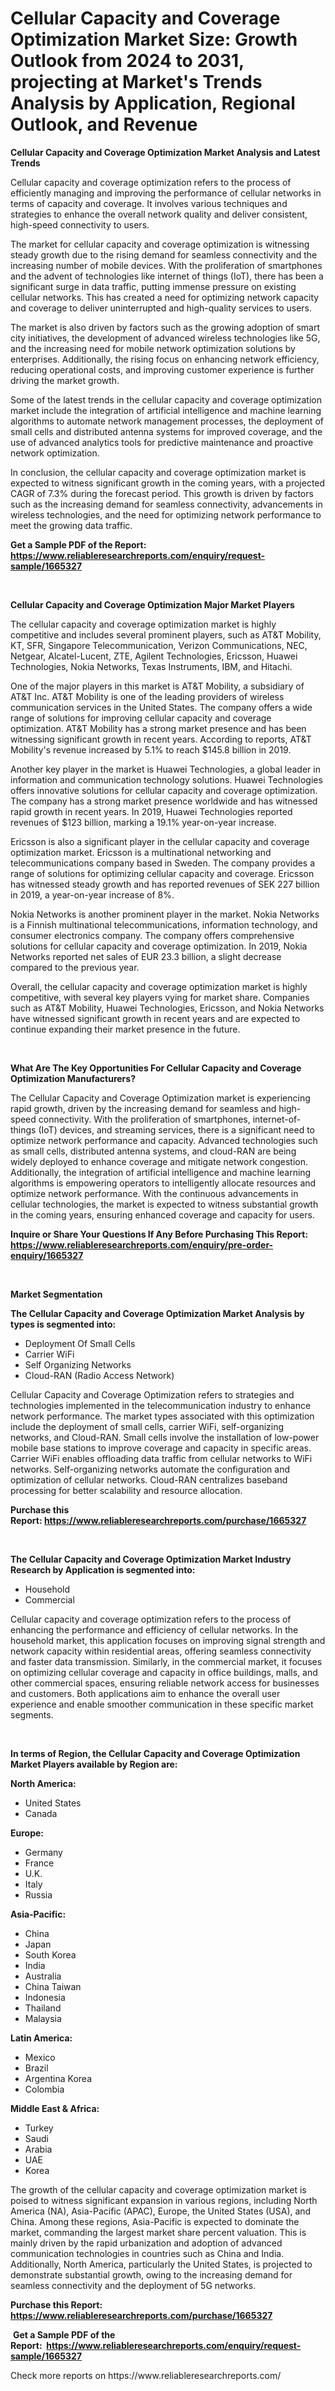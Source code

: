 <p><h1>Cellular Capacity and Coverage Optimization Market Size: Growth Outlook from 2024 to 2031, projecting at Market's Trends Analysis by Application, Regional Outlook, and Revenue</h1></p><p><strong>Cellular Capacity and Coverage Optimization Market Analysis and Latest Trends</strong></p>
<p><p>Cellular capacity and coverage optimization refers to the process of efficiently managing and improving the performance of cellular networks in terms of capacity and coverage. It involves various techniques and strategies to enhance the overall network quality and deliver consistent, high-speed connectivity to users.</p><p>The market for cellular capacity and coverage optimization is witnessing steady growth due to the rising demand for seamless connectivity and the increasing number of mobile devices. With the proliferation of smartphones and the advent of technologies like internet of things (IoT), there has been a significant surge in data traffic, putting immense pressure on existing cellular networks. This has created a need for optimizing network capacity and coverage to deliver uninterrupted and high-quality services to users.</p><p>The market is also driven by factors such as the growing adoption of smart city initiatives, the development of advanced wireless technologies like 5G, and the increasing need for mobile network optimization solutions by enterprises. Additionally, the rising focus on enhancing network efficiency, reducing operational costs, and improving customer experience is further driving the market growth.</p><p>Some of the latest trends in the cellular capacity and coverage optimization market include the integration of artificial intelligence and machine learning algorithms to automate network management processes, the deployment of small cells and distributed antenna systems for improved coverage, and the use of advanced analytics tools for predictive maintenance and proactive network optimization.</p><p>In conclusion, the cellular capacity and coverage optimization market is expected to witness significant growth in the coming years, with a projected CAGR of 7.3% during the forecast period. This growth is driven by factors such as the increasing demand for seamless connectivity, advancements in wireless technologies, and the need for optimizing network performance to meet the growing data traffic.</p></p>
<p><strong>Get a Sample PDF of the Report:&nbsp; <a href="https://www.reliableresearchreports.com/enquiry/request-sample/1665327">https://www.reliableresearchreports.com/enquiry/request-sample/1665327</a></strong></p>
<p>&nbsp;</p>
<p><strong>Cellular Capacity and Coverage Optimization Major Market Players</strong></p>
<p><p>The cellular capacity and coverage optimization market is highly competitive and includes several prominent players, such as AT&T Mobility, KT, SFR, Singapore Telecommunication, Verizon Communications, NEC, Netgear, Alcatel-Lucent, ZTE, Agilent Technologies, Ericsson, Huawei Technologies, Nokia Networks, Texas Instruments, IBM, and Hitachi.</p><p>One of the major players in this market is AT&T Mobility, a subsidiary of AT&T Inc. AT&T Mobility is one of the leading providers of wireless communication services in the United States. The company offers a wide range of solutions for improving cellular capacity and coverage optimization. AT&T Mobility has a strong market presence and has been witnessing significant growth in recent years. According to reports, AT&T Mobility's revenue increased by 5.1% to reach $145.8 billion in 2019.</p><p>Another key player in the market is Huawei Technologies, a global leader in information and communication technology solutions. Huawei Technologies offers innovative solutions for cellular capacity and coverage optimization. The company has a strong market presence worldwide and has witnessed rapid growth in recent years. In 2019, Huawei Technologies reported revenues of $123 billion, marking a 19.1% year-on-year increase.</p><p>Ericsson is also a significant player in the cellular capacity and coverage optimization market. Ericsson is a multinational networking and telecommunications company based in Sweden. The company provides a range of solutions for optimizing cellular capacity and coverage. Ericsson has witnessed steady growth and has reported revenues of SEK 227 billion in 2019, a year-on-year increase of 8%.</p><p>Nokia Networks is another prominent player in the market. Nokia Networks is a Finnish multinational telecommunications, information technology, and consumer electronics company. The company offers comprehensive solutions for cellular capacity and coverage optimization. In 2019, Nokia Networks reported net sales of EUR 23.3 billion, a slight decrease compared to the previous year.</p><p>Overall, the cellular capacity and coverage optimization market is highly competitive, with several key players vying for market share. Companies such as AT&T Mobility, Huawei Technologies, Ericsson, and Nokia Networks have witnessed significant growth in recent years and are expected to continue expanding their market presence in the future.</p></p>
<p>&nbsp;</p>
<p><strong>What Are The Key Opportunities For Cellular Capacity and Coverage Optimization Manufacturers?</strong></p>
<p><p>The Cellular Capacity and Coverage Optimization market is experiencing rapid growth, driven by the increasing demand for seamless and high-speed connectivity. With the proliferation of smartphones, internet-of-things (IoT) devices, and streaming services, there is a significant need to optimize network performance and capacity. Advanced technologies such as small cells, distributed antenna systems, and cloud-RAN are being widely deployed to enhance coverage and mitigate network congestion. Additionally, the integration of artificial intelligence and machine learning algorithms is empowering operators to intelligently allocate resources and optimize network performance. With the continuous advancements in cellular technologies, the market is expected to witness substantial growth in the coming years, ensuring enhanced coverage and capacity for users.</p></p>
<p><strong>Inquire or Share Your Questions If Any Before Purchasing This Report: <a href="https://www.reliableresearchreports.com/enquiry/pre-order-enquiry/1665327">https://www.reliableresearchreports.com/enquiry/pre-order-enquiry/1665327</a></strong></p>
<p>&nbsp;</p>
<p><strong>Market Segmentation</strong></p>
<p><strong>The Cellular Capacity and Coverage Optimization Market Analysis by types is segmented into:</strong></p>
<p><ul><li>Deployment Of Small Cells</li><li>Carrier WiFi</li><li>Self Organizing Networks</li><li>Cloud-RAN (Radio Access Network)</li></ul></p>
<p><p>Cellular Capacity and Coverage Optimization refers to strategies and technologies implemented in the telecommunication industry to enhance network performance. The market types associated with this optimization include the deployment of small cells, carrier WiFi, self-organizing networks, and Cloud-RAN. Small cells involve the installation of low-power mobile base stations to improve coverage and capacity in specific areas. Carrier WiFi enables offloading data traffic from cellular networks to WiFi networks. Self-organizing networks automate the configuration and optimization of cellular networks. Cloud-RAN centralizes baseband processing for better scalability and resource allocation.</p></p>
<p><strong>Purchase this Report:&nbsp;<a href="https://www.reliableresearchreports.com/purchase/1665327">https://www.reliableresearchreports.com/purchase/1665327</a></strong></p>
<p>&nbsp;</p>
<p><strong>The Cellular Capacity and Coverage Optimization Market Industry Research by Application is segmented into:</strong></p>
<p><ul><li>Household</li><li>Commercial</li></ul></p>
<p><p>Cellular capacity and coverage optimization refers to the process of enhancing the performance and efficiency of cellular networks. In the household market, this application focuses on improving signal strength and network capacity within residential areas, offering seamless connectivity and faster data transmission. Similarly, in the commercial market, it focuses on optimizing cellular coverage and capacity in office buildings, malls, and other commercial spaces, ensuring reliable network access for businesses and customers. Both applications aim to enhance the overall user experience and enable smoother communication in these specific market segments.</p></p>
<p>&nbsp;</p>
<p><strong>In terms of Region, the Cellular Capacity and Coverage Optimization Market Players available by Region are:</strong></p>
<p>
    <p> <strong> North America: </strong>
        <ul>
            <li>United States</li>
            <li>Canada</li>
        </ul>
        </p> 
    <p> <strong> Europe: </strong>
        <ul>
            <li>Germany</li>
            <li>France</li>
            <li>U.K.</li>
            <li>Italy</li>
            <li>Russia</li>
        </ul>
        </p> 
    <p> <strong> Asia-Pacific: </strong>
        <ul>
            <li>China</li>
            <li>Japan</li>
            <li>South Korea</li>
            <li>India</li>
            <li>Australia</li>
            <li>China Taiwan</li>
            <li>Indonesia</li>
            <li>Thailand</li>
            <li>Malaysia</li>
        </ul>
        </p> 
    <p> <strong> Latin America: </strong>
        <ul>
            <li>Mexico</li>
            <li>Brazil</li>
            <li>Argentina Korea</li>
            <li>Colombia</li>
        </ul>
        </p> 
    <p> <strong> Middle East & Africa: </strong>
        <ul>
            <li>Turkey</li>
            <li>Saudi</li>
            <li>Arabia</li>
            <li>UAE</li>
            <li>Korea</li>
        </ul>
    </p>
    </p>
<p><p>The growth of the cellular capacity and coverage optimization market is poised to witness significant expansion in various regions, including North America (NA), Asia-Pacific (APAC), Europe, the United States (USA), and China. Among these regions, Asia-Pacific is expected to dominate the market, commanding the largest market share percent valuation. This is mainly driven by the rapid urbanization and adoption of advanced communication technologies in countries such as China and India. Additionally, North America, particularly the United States, is projected to demonstrate substantial growth, owing to the increasing demand for seamless connectivity and the deployment of 5G networks.</p></p>
<p><strong>Purchase this Report: <a href="https://www.reliableresearchreports.com/purchase/1665327">https://www.reliableresearchreports.com/purchase/1665327</a></strong></p>
<p>&nbsp;<strong>Get a Sample PDF of the Report:&nbsp;&nbsp;<a href="https://www.reliableresearchreports.com/enquiry/request-sample/1665327">https://www.reliableresearchreports.com/enquiry/request-sample/1665327</a></strong></p>
<p><strong></strong></p>
<p>Check more reports on https://www.reliableresearchreports.com/</p>